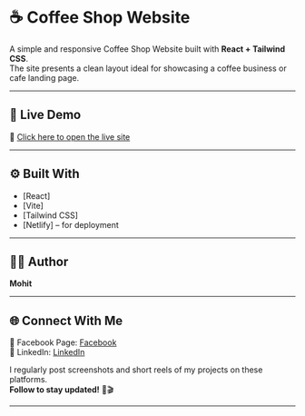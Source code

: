 # ☕ Coffee Shop Website

A simple and responsive Coffee Shop Website built with **React + Tailwind CSS**.  
The site presents a clean layout ideal for showcasing a coffee business or cafe landing page.

---

## 🚀 Live Demo  
🔗 [Click here to open the live site](https://your-site-name.netlify.app)

---

## ⚙️ Built With  
- [React]  
- [Vite]  
- [Tailwind CSS]  
- [Netlify] – for deployment

---

## 🧑‍💻 Author  
**Mohit**

---

## 🌐 Connect With Me  
📘 Facebook Page: [Facebook](https://www.facebook.com/share/14GeGbRMd77/)  
🔗 LinkedIn: [LinkedIn](https://www.linkedin.com/in/mohit-d)


I regularly post screenshots and short reels of my projects on these platforms.  
**Follow to stay updated!** 📸🎬

---


